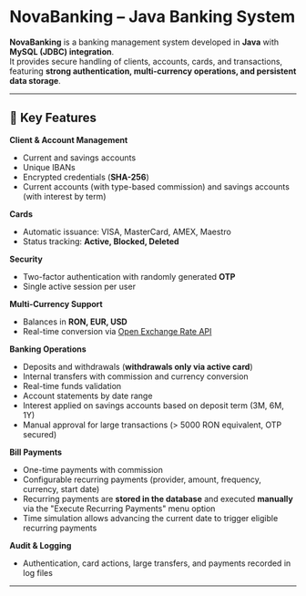 # NovaBanking – Java Banking System

**NovaBanking** is a banking management system developed in **Java** with **MySQL (JDBC) integration**.  
It provides secure handling of clients, accounts, cards, and transactions, featuring **strong authentication, multi-currency operations, and persistent data storage**.

---

## 🔹 Key Features

**Client & Account Management**
- Current and savings accounts
- Unique IBANs
- Encrypted credentials (**SHA-256**)
- Current accounts (with type-based commission) and savings accounts (with interest by term)   

**Cards**
- Automatic issuance: VISA, MasterCard, AMEX, Maestro
- Status tracking: **Active, Blocked, Deleted**

**Security**
- Two-factor authentication with randomly generated **OTP**
- Single active session per user

**Multi-Currency Support**
- Balances in **RON, EUR, USD**
- Real-time conversion via [Open Exchange Rate API](https://open.er-api.com)

**Banking Operations**
- Deposits and withdrawals (**withdrawals only via active card**)
- Internal transfers with commission and currency conversion
- Real-time funds validation
- Account statements by date range
- Interest applied on savings accounts based on deposit term (3M, 6M, 1Y)
- Manual approval for large transactions (> 5000 RON equivalent, OTP secured)

**Bill Payments**
- One-time payments with commission
- Configurable recurring payments (provider, amount, frequency, currency, start date)
- Recurring payments are **stored in the database** and executed **manually** via the "Execute Recurring Payments" menu option
- Time simulation allows advancing the current date to trigger eligible recurring payments

**Audit & Logging**
- Authentication, card actions, large transfers, and payments recorded in log files

---
